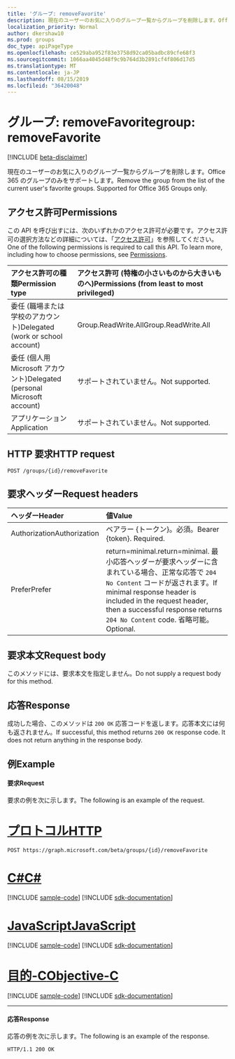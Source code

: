 ```yaml
---
title: 'グループ: removeFavorite'
description: 現在のユーザーのお気に入りのグループ一覧からグループを削除します。Office 365 のグループのみをサポートします。
localization_priority: Normal
author: dkershaw10
ms.prod: groups
doc_type: apiPageType
ms.openlocfilehash: ce529aba952f83e3758d92ca05badbc89cfe68f3
ms.sourcegitcommit: 1066aa4045d48f9c9b764d3b2891cf4f806d17d5
ms.translationtype: MT
ms.contentlocale: ja-JP
ms.lasthandoff: 08/15/2019
ms.locfileid: "36420048"
---
```

# <a name="group-removefavorite"></a><span data-ttu-id="1b9d4-104">グループ: removeFavorite</span><span class="sxs-lookup"><span data-stu-id="1b9d4-104">group: removeFavorite</span></span>

[!INCLUDE [beta-disclaimer](../../includes/beta-disclaimer.md)]

<span data-ttu-id="1b9d4-p102">現在のユーザーのお気に入りのグループ一覧からグループを削除します。Office 365 のグループのみをサポートします。</span><span class="sxs-lookup"><span data-stu-id="1b9d4-p102">Remove the group from the list of the current user's favorite groups. Supported for Office 365 Groups only.</span></span>

## <a name="permissions"></a><span data-ttu-id="1b9d4-107">アクセス許可</span><span class="sxs-lookup"><span data-stu-id="1b9d4-107">Permissions</span></span>
<span data-ttu-id="1b9d4-p103">この API を呼び出すには、次のいずれかのアクセス許可が必要です。アクセス許可の選択方法などの詳細については、「[アクセス許可](/graph/permissions-reference)」を参照してください。</span><span class="sxs-lookup"><span data-stu-id="1b9d4-p103">One of the following permissions is required to call this API. To learn more, including how to choose permissions, see [Permissions](/graph/permissions-reference).</span></span>

|<span data-ttu-id="1b9d4-110">アクセス許可の種類</span><span class="sxs-lookup"><span data-stu-id="1b9d4-110">Permission type</span></span>      | <span data-ttu-id="1b9d4-111">アクセス許可 (特権の小さいものから大きいものへ)</span><span class="sxs-lookup"><span data-stu-id="1b9d4-111">Permissions (from least to most privileged)</span></span>              |
|:--------------------|:---------------------------------------------------------|
|<span data-ttu-id="1b9d4-112">委任 (職場または学校のアカウント)</span><span class="sxs-lookup"><span data-stu-id="1b9d4-112">Delegated (work or school account)</span></span> | <span data-ttu-id="1b9d4-113">Group.ReadWrite.All</span><span class="sxs-lookup"><span data-stu-id="1b9d4-113">Group.ReadWrite.All</span></span>    |
|<span data-ttu-id="1b9d4-114">委任 (個人用 Microsoft アカウント)</span><span class="sxs-lookup"><span data-stu-id="1b9d4-114">Delegated (personal Microsoft account)</span></span> | <span data-ttu-id="1b9d4-115">サポートされていません。</span><span class="sxs-lookup"><span data-stu-id="1b9d4-115">Not supported.</span></span>    |
|<span data-ttu-id="1b9d4-116">アプリケーション</span><span class="sxs-lookup"><span data-stu-id="1b9d4-116">Application</span></span> | <span data-ttu-id="1b9d4-117">サポートされていません。</span><span class="sxs-lookup"><span data-stu-id="1b9d4-117">Not supported.</span></span> |

## <a name="http-request"></a><span data-ttu-id="1b9d4-118">HTTP 要求</span><span class="sxs-lookup"><span data-stu-id="1b9d4-118">HTTP request</span></span>
<!-- { "blockType": "ignored" } -->
```http
POST /groups/{id}/removeFavorite
```

## <a name="request-headers"></a><span data-ttu-id="1b9d4-119">要求ヘッダー</span><span class="sxs-lookup"><span data-stu-id="1b9d4-119">Request headers</span></span>
| <span data-ttu-id="1b9d4-120">ヘッダー</span><span class="sxs-lookup"><span data-stu-id="1b9d4-120">Header</span></span>       | <span data-ttu-id="1b9d4-121">値</span><span class="sxs-lookup"><span data-stu-id="1b9d4-121">Value</span></span> |
|:---------------|:--------|
| <span data-ttu-id="1b9d4-122">Authorization</span><span class="sxs-lookup"><span data-stu-id="1b9d4-122">Authorization</span></span>  | <span data-ttu-id="1b9d4-p104">ベアラー {トークン}。必須。</span><span class="sxs-lookup"><span data-stu-id="1b9d4-p104">Bearer {token}. Required.</span></span>  |
| <span data-ttu-id="1b9d4-125">Prefer</span><span class="sxs-lookup"><span data-stu-id="1b9d4-125">Prefer</span></span> | <span data-ttu-id="1b9d4-126">return=minimal.</span><span class="sxs-lookup"><span data-stu-id="1b9d4-126">return=minimal.</span></span> <span data-ttu-id="1b9d4-127">最小応答ヘッダーが要求ヘッダーに含まれている場合、正常な応答で `204 No Content` コードが返されます。</span><span class="sxs-lookup"><span data-stu-id="1b9d4-127">If minimal response header is included in the request header, then a successful response returns `204 No Content` code.</span></span> <span data-ttu-id="1b9d4-128">省略可能。</span><span class="sxs-lookup"><span data-stu-id="1b9d4-128">Optional.</span></span>  | 

## <a name="request-body"></a><span data-ttu-id="1b9d4-129">要求本文</span><span class="sxs-lookup"><span data-stu-id="1b9d4-129">Request body</span></span>
<span data-ttu-id="1b9d4-130">このメソッドには、要求本文を指定しません。</span><span class="sxs-lookup"><span data-stu-id="1b9d4-130">Do not supply a request body for this method.</span></span>

## <a name="response"></a><span data-ttu-id="1b9d4-131">応答</span><span class="sxs-lookup"><span data-stu-id="1b9d4-131">Response</span></span>
<span data-ttu-id="1b9d4-p106">成功した場合、このメソッドは `200 OK` 応答コードを返します。応答本文には何も返されません。</span><span class="sxs-lookup"><span data-stu-id="1b9d4-p106">If successful, this method returns `200 OK` response code. It does not return anything in the response body.</span></span>

## <a name="example"></a><span data-ttu-id="1b9d4-134">例</span><span class="sxs-lookup"><span data-stu-id="1b9d4-134">Example</span></span>
#### <a name="request"></a><span data-ttu-id="1b9d4-135">要求</span><span class="sxs-lookup"><span data-stu-id="1b9d4-135">Request</span></span>
<span data-ttu-id="1b9d4-136">要求の例を次に示します。</span><span class="sxs-lookup"><span data-stu-id="1b9d4-136">The following is an example of the request.</span></span>

# <a name="httptabhttp"></a>[<span data-ttu-id="1b9d4-137">プロトコル</span><span class="sxs-lookup"><span data-stu-id="1b9d4-137">HTTP</span></span>](#tab/http)
<!-- {
  "blockType": "request",
  "name": "group_removefavorite"
}-->
```http
POST https://graph.microsoft.com/beta/groups/{id}/removeFavorite
```
# <a name="ctabcsharp"></a>[<span data-ttu-id="1b9d4-138">C#</span><span class="sxs-lookup"><span data-stu-id="1b9d4-138">C#</span></span>](#tab/csharp)
[!INCLUDE [sample-code](../includes/snippets/csharp/group-removefavorite-csharp-snippets.md)]
[!INCLUDE [sdk-documentation](../includes/snippets/snippets-sdk-documentation-link.md)]

# <a name="javascripttabjavascript"></a>[<span data-ttu-id="1b9d4-139">JavaScript</span><span class="sxs-lookup"><span data-stu-id="1b9d4-139">JavaScript</span></span>](#tab/javascript)
[!INCLUDE [sample-code](../includes/snippets/javascript/group-removefavorite-javascript-snippets.md)]
[!INCLUDE [sdk-documentation](../includes/snippets/snippets-sdk-documentation-link.md)]

# <a name="objective-ctabobjc"></a>[<span data-ttu-id="1b9d4-140">目的-C</span><span class="sxs-lookup"><span data-stu-id="1b9d4-140">Objective-C</span></span>](#tab/objc)
[!INCLUDE [sample-code](../includes/snippets/objc/group-removefavorite-objc-snippets.md)]
[!INCLUDE [sdk-documentation](../includes/snippets/snippets-sdk-documentation-link.md)]

---


#### <a name="response"></a><span data-ttu-id="1b9d4-141">応答</span><span class="sxs-lookup"><span data-stu-id="1b9d4-141">Response</span></span>
<span data-ttu-id="1b9d4-142">応答の例を次に示します。</span><span class="sxs-lookup"><span data-stu-id="1b9d4-142">The following is an example of the response.</span></span>
<!-- {
  "blockType": "response",
  "truncated": false,
  "@odata.type": "microsoft.graph.none"
} -->
```http
HTTP/1.1 200 OK
```

<!-- uuid: 8fcb5dbc-d5aa-4681-8e31-b001d5168d79
2015-10-25 14:57:30 UTC -->
<!--
{
  "type": "#page.annotation",
  "description": "group: removeFavorite",
  "keywords": "",
  "section": "documentation",
  "tocPath": "",
  "suppressions": [
  ]
}
-->
